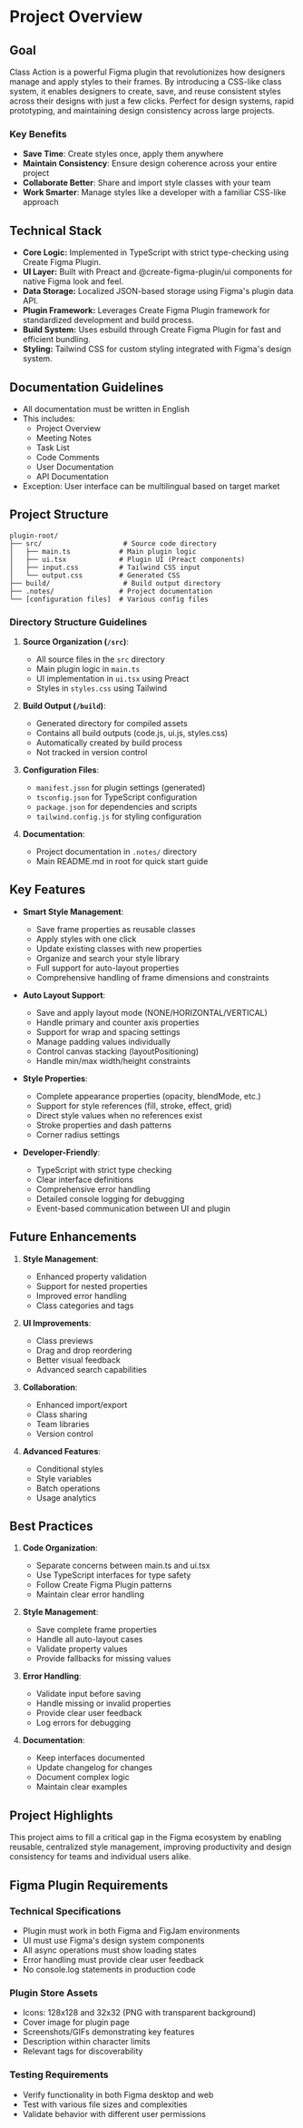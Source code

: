 # Project Overview

## Goal

Class Action is a powerful Figma plugin that revolutionizes how designers manage and apply styles to their frames. By introducing a CSS-like class system, it enables designers to create, save, and reuse consistent styles across their designs with just a few clicks. Perfect for design systems, rapid prototyping, and maintaining design consistency across large projects.

### Key Benefits
- **Save Time**: Create styles once, apply them anywhere
- **Maintain Consistency**: Ensure design coherence across your entire project
- **Collaborate Better**: Share and import style classes with your team
- **Work Smarter**: Manage styles like a developer with a familiar CSS-like approach

## Technical Stack

- **Core Logic:** Implemented in TypeScript with strict type-checking using Create Figma Plugin.
- **UI Layer:** Built with Preact and @create-figma-plugin/ui components for native Figma look and feel.
- **Data Storage:** Localized JSON-based storage using Figma's plugin data API.
- **Plugin Framework:** Leverages Create Figma Plugin framework for standardized development and build process.
- **Build System:** Uses esbuild through Create Figma Plugin for fast and efficient bundling.
- **Styling:** Tailwind CSS for custom styling integrated with Figma's design system.

## Documentation Guidelines

- All documentation must be written in English
- This includes:
  - Project Overview
  - Meeting Notes
  - Task List
  - Code Comments
  - User Documentation
  - API Documentation
- Exception: User interface can be multilingual based on target market

## Project Structure

```
plugin-root/
├── src/                    # Source code directory
│   ├── main.ts            # Main plugin logic
│   ├── ui.tsx             # Plugin UI (Preact components)
│   ├── input.css          # Tailwind CSS input
│   └── output.css         # Generated CSS
├── build/                  # Build output directory
├── .notes/                # Project documentation
└── [configuration files]  # Various config files
```

### Directory Structure Guidelines

1. **Source Organization (`/src`)**:
   - All source files in the `src` directory
   - Main plugin logic in `main.ts`
   - UI implementation in `ui.tsx` using Preact
   - Styles in `styles.css` using Tailwind

2. **Build Output (`/build`)**:
   - Generated directory for compiled assets
   - Contains all build outputs (code.js, ui.js, styles.css)
   - Automatically created by build process
   - Not tracked in version control

3. **Configuration Files**:
   - `manifest.json` for plugin settings (generated)
   - `tsconfig.json` for TypeScript configuration
   - `package.json` for dependencies and scripts
   - `tailwind.config.js` for styling configuration

4. **Documentation**:
   - Project documentation in `.notes/` directory
   - Main README.md in root for quick start guide

## Key Features

- **Smart Style Management**:
  - Save frame properties as reusable classes
  - Apply styles with one click
  - Update existing classes with new properties
  - Organize and search your style library
  - Full support for auto-layout properties
  - Comprehensive handling of frame dimensions and constraints

- **Auto Layout Support**:
  - Save and apply layout mode (NONE/HORIZONTAL/VERTICAL)
  - Handle primary and counter axis properties
  - Support for wrap and spacing settings
  - Manage padding values individually
  - Control canvas stacking (layoutPositioning)
  - Handle min/max width/height constraints

- **Style Properties**:
  - Complete appearance properties (opacity, blendMode, etc.)
  - Support for style references (fill, stroke, effect, grid)
  - Direct style values when no references exist
  - Stroke properties and dash patterns
  - Corner radius settings

- **Developer-Friendly**:
  - TypeScript with strict type checking
  - Clear interface definitions
  - Comprehensive error handling
  - Detailed console logging for debugging
  - Event-based communication between UI and plugin

## Future Enhancements

1. **Style Management**:
   - Enhanced property validation
   - Support for nested properties
   - Improved error handling
   - Class categories and tags

2. **UI Improvements**:
   - Class previews
   - Drag and drop reordering
   - Better visual feedback
   - Advanced search capabilities

3. **Collaboration**:
   - Enhanced import/export
   - Class sharing
   - Team libraries
   - Version control

4. **Advanced Features**:
   - Conditional styles
   - Style variables
   - Batch operations
   - Usage analytics

## Best Practices

1. **Code Organization**:
   - Separate concerns between main.ts and ui.tsx
   - Use TypeScript interfaces for type safety
   - Follow Create Figma Plugin patterns
   - Maintain clear error handling

2. **Style Management**:
   - Save complete frame properties
   - Handle all auto-layout cases
   - Validate property values
   - Provide fallbacks for missing values

3. **Error Handling**:
   - Validate input before saving
   - Handle missing or invalid properties
   - Provide clear user feedback
   - Log errors for debugging

4. **Documentation**:
   - Keep interfaces documented
   - Update changelog for changes
   - Document complex logic
   - Maintain clear examples

## Project Highlights

This project aims to fill a critical gap in the Figma ecosystem by enabling reusable, centralized style management, improving productivity and design consistency for teams and individual users alike.

## Figma Plugin Requirements

### Technical Specifications
- Plugin must work in both Figma and FigJam environments
- UI must use Figma's design system components
- All async operations must show loading states
- Error handling must provide clear user feedback
- No console.log statements in production code

### Plugin Store Assets
- Icons: 128x128 and 32x32 (PNG with transparent background)
- Cover image for plugin page
- Screenshots/GIFs demonstrating key features
- Description within character limits
- Relevant tags for discoverability

### Testing Requirements
- Verify functionality in both Figma desktop and web
- Test with various file sizes and complexities
- Validate behavior with different user permissions